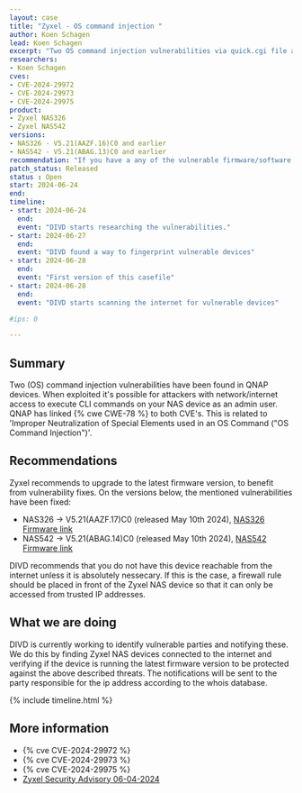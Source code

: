 ```yaml
---
layout: case
title: "Zyxel - OS command injection "
author: Koen Schagen
lead: Koen Schagen
excerpt: "Two OS command injection vulnerabilities via quick.cgi file are found in QNAP QTS, QuTS hero and QuTScloud software/firmware versions"
researchers:
- Koen Schagen
cves:
- CVE-2024-29972
- CVE-2024-29973
- CVE-2024-29975
product:
- Zyxel NAS326
- Zyxel NAS542
versions: 
- NAS326 - V5.21(AAZF.16)C0 and earlier
- NAS542 - V5.21(ABAG.13)C0 and earlier
recommendation: "If you have a any of the vulnerable firmware/software version on your Zyxel NAS device, please update it to the latest version."
patch_status: Released
status : Open
start: 2024-06-24
end:
timeline:
- start: 2024-06-24
  end:
  event: "DIVD starts researching the vulnerabilities."
- start: 2024-06-27
  end:
  event: "DIVD found a way to fingerprint vulnerable devices"
- start: 2024-06-28
  end:
  event: "First version of this casefile"
- start: 2024-06-28
  end:
  event: "DIVD starts scanning the internet for vulnerable devices"

#ips: 0

---
```

## Summary
Two (OS) command injection vulnerabilities have been found in QNAP devices. When exploited it's possible for attackers with network/internet access to execute CLI commands on your NAS device as an admin user. QNAP has linked {% cwe CWE-78 %} to both CVE's. This is related to 'Improper Neutralization of Special Elements used in an OS Command ("OS Command Injection")'.

## Recommendations

Zyxel recommends to upgrade to the latest firmware version, to benefit from vulnerability fixes. On the versions below, the mentioned vulnerabilities have been fixed:

- NAS326 -> V5.21(AAZF.17)C0 (released May 10th 2024), [NAS326 Firmware link](https://download.zyxel.com/NAS326/firmware/NAS326_V5.21(AAZF.17)C0.zip)
- NAS542 -> V5.21(ABAG.14)C0 (released May 10th 2024), [NAS542 Firmware link](https://download.zyxel.com/NAS542/firmware/NAS542_V5.21(ABAG.14)C0.zip)

DIVD recommends that you do not have this device reachable from the internet unless it is absolutely nessecary. If this is the case, a firewall rule should be placed in front of the Zyxel NAS device so that it can only be accessed from trusted IP addresses.

## What we are doing

DIVD is currently working to identify vulnerable parties and notifying these. We do this by finding Zyxel NAS devices connected to the internet and verifying if the device is running the latest firmware version to be protected against the above described threats. The notifications will be sent to the party responsible for the ip address according to the whois database.

{% include timeline.html %}

## More information

* {% cve CVE-2024-29972 %}
* {% cve CVE-2024-29973 %}
* {% cve CVE-2024-29975 %}
* [Zyxel Security Advisory 06-04-2024](https://www.zyxel.com/global/en/support/security-advisories/zyxel-security-advisory-for-multiple-vulnerabilities-in-nas-products-06-04-2024)

